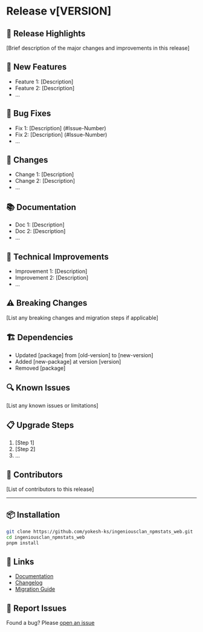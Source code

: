 # Release v[VERSION]

## 🎯 Release Highlights
[Brief description of the major changes and improvements in this release]

## 🚀 New Features
- Feature 1: [Description]
- Feature 2: [Description]
- ...

## 🐛 Bug Fixes
- Fix 1: [Description] (#Issue-Number)
- Fix 2: [Description] (#Issue-Number)
- ...

## 🔄 Changes
- Change 1: [Description]
- Change 2: [Description]
- ...

## 📚 Documentation
- Doc 1: [Description]
- Doc 2: [Description]
- ...

## 🔧 Technical Improvements
- Improvement 1: [Description]
- Improvement 2: [Description]
- ...

## ⚠️ Breaking Changes
[List any breaking changes and migration steps if applicable]

## 🏗️ Dependencies
- Updated [package] from [old-version] to [new-version]
- Added [new-package] at version [version]
- Removed [package]

## 🔍 Known Issues
[List any known issues or limitations]

## 📋 Upgrade Steps
1. [Step 1]
2. [Step 2]
3. ...

## 🙏 Contributors
[List of contributors to this release]

---

## 📦 Installation
```bash
git clone https://github.com/yokesh-ks/ingeniousclan_npmstats_web.git
cd ingeniousclan_npmstats_web
pnpm install
```

## 🔗 Links
- [Documentation](https://docs.npmstats.ingeniousclan.com)
- [Changelog](CHANGELOG.md)
- [Migration Guide](docs/UPGRADING.md)

## 🐞 Report Issues
Found a bug? Please [open an issue](https://github.com/yokesh-ks/ingeniousclan_npmstats_web/issues/new/choose) 